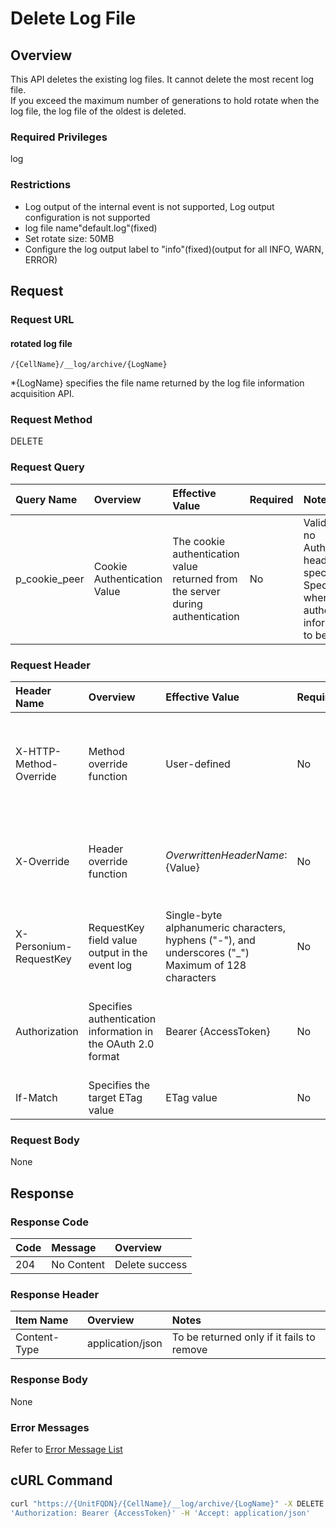 # Delete Log File

## Overview

This API deletes the existing log files. It cannot delete the most recent log file.  
If you exceed the maximum number of generations to hold rotate when the log file, the log file of the oldest is deleted.

### Required Privileges

log

### Restrictions

* Log output of the internal event is not supported, Log output configuration is not supported
* log file name"default.log"(fixed)
* Set rotate size: 50MB
* Configure the log output label to "info"(fixed)(output for all INFO, WARN, ERROR)


## Request

### Request URL

#### rotated log file

```
/{CellName}/__log/archive/{LogName}
```

\*{LogName} specifies the file name returned by the log file information acquisition API.

### Request Method

DELETE

### Request Query

|Query Name|Overview|Effective Value|Required|Notes|
|:--|:--|:--|:--|:--|
|p_cookie_peer|Cookie Authentication Value|The cookie authentication value returned from the server during authentication|No|Valid only if no Authorization header specified<br>Specify this when cookie authentication information is to be used|

### Request Header

|Header Name|Overview|Effective Value|Required|Notes|
|:--|:--|:--|:--|:--|
|X-HTTP-Method-Override|Method override function|User-defined|No|If you specify this value when requesting with the POST method, the specified value will be used as a method.|
|X-Override|Header override function|${OverwrittenHeaderName}:${Value}|No|Overwrite normal HTTP header value. To overwrite multiple headers, specify multiple X-Override headers.|
|X-Personium-RequestKey|RequestKey field value output in the event log|Single-byte alphanumeric characters, hyphens ("-"), and underscores ("_")<br>Maximum of 128 characters|No|PCS-${UNIXtime} by default|
|Authorization|Specifies authentication information in the OAuth 2.0 format|Bearer {AccessToken}|No|* Authentication tokens are the tokens acquired using the Authentication Token Acquisition API|
|If-Match|Specifies the target ETag value|ETag value|No|[*] by default|

### Request Body

None


## Response

### Response Code

|Code|Message|Overview|
|:--|:--|:--|
|204|No Content|Delete success|

### Response Header

|Item Name|Overview|Notes|
|:--|:--|:--|
|Content-Type|application/json|To be returned only if it fails to remove|

### Response Body

None

### Error Messages

Refer to [Error Message List](004_Error_Messages.md)


## cURL Command

```sh
curl "https://{UnitFQDN}/{CellName}/__log/archive/{LogName}" -X DELETE -i -H \
'Authorization: Bearer {AccessToken}' -H 'Accept: application/json'
```

